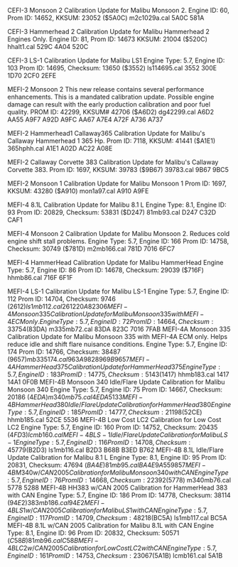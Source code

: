 CEFI-3 Monsoon 2
Calibration Update for Malibu Monsoon 2.
Engine ID: 60, Prom ID: 14652,
KKSUM: 23052 ($5A0C)
m2c1029a.cal
5A0C
581A

CEFI-3 Hammerhead 2
Calibration Update for Malibu Hammerhead 2
Engines Only.  Engine ID: 81, Prom ID: 14673
KKSUM: 21004 ($520C)
hhalt1.cal
529C
4A04
520C

CEFI-3 LS-1
Calibration Update for Malibu LS1
Engine Type: 5.7, Engine ID: 103
Prom ID: 14695, Checksum: 13650 ($3552)
ls114695.cal
3552
300E
1D70
2CF0
2EFE

MEFI-2 Monsoon 2
This new release contains several performance enhancements.  This is a mandated calibration update.  Possible engine damage can result with the early production calibration and poor fuel quality.
PROM ID: 42299, KKSUM# 42706 ($A6D2)
dg42299.cal
A6D2
AA55
A9F7
A92D
A9FC
AA67
A7E4
A72F
A736
A737

MEFI-2 Hammerhead1 Callaway365
Calibration Update for Malibu's Callaway
Hammerhead 1 365 Hp.
Prom ID: 7118, KKSUM: 41441 ($A1E1)
365hphh.cal
A1E1
A02D
AC22
A08E

MEFI-2 Callaway Corvette 383
Calibration Update for Malibu's Callaway
Corvette 383.
Prom ID: 1697, KKSUM: 39783 ($9B67)
39783.cal
9B67
9BC5

MEFI-2 Monsoon 1
Calibration Update for Malibu Monsoon 1
Prom ID: 1697, KKSUM: 43280 ($A910)
mon1a97.cal
A910
A9FE

MEFI-4 8.1L
Calibration Update for Malibu 8.1 L
Engine Type: 8.1, Engine ID: 93
Prom ID: 20829, Checksum: 53831 ($D247)
81mb93.cal
D247
C32D
CAF1

MEFI-4 Monsoon 2
Calibration Update for Malibu Monsoon 2.
Reduces cold engine shift stall problems.
Engine Type: 5.7, Engine ID: 166
Prom ID: 14758, Checksum: 30749 ($781D)
m2mb166.cal
781D
7016
6FC7

MEFI-4 HammerHead
Calibration Update for Malibu HammerHead
Engine Type: 5.7, Engine ID: 86
Prom ID: 14678, Checksum: 29039 ($716F)
hhmb86.cal
716F
6F1F

MEFI-4 LS-1
Calibration Update for Malibu LS-1
Engine Type: 5.7, Engine ID: 112
Prom ID: 14704, Checksum: 9746 ($2612)
ls1mb112.cal
2612
20A8
2306
MEFI-4 Monsoon 335
Calibration Update for Malibu Monsoon 335
with MEFI-4 ECM only.
Engine Type: 5.7, Engine ID: 72
Prom ID: 14664, Checksum: 33754 ($83DA)
m335mb72.cal
83DA
823C
7016
7FAB
MEFI-4A Monsoon 335
Calibration Update for Malibu Monsoon 335
with MEFI-4A ECM only.  Helps reduce idle
and shift flare nuisance conditions.
Engine Type: 5.7, Engine ID: 174
Prom ID: 14766, Checksum: 38487 ($9657)
mb335174.cal
963A
9828
969B
9657
MEFI-4A HammerHead 375
Calibration Update for HammerHead 375
Engine Type: 5.7, Engine ID: 183
Prom ID: 14775, Checksum: 5143 ($1417)
hhmb183.cal
1417
14A1
0F0B
MEFI-4B Monsoon 340
Idle/Flare Update Calibration for Malibu Monsoon 340
Engine Type: 5.7, Engine ID: 75
Prom ID: 14667, Checksum: 20186 ($4EDA)
m340mb75.cal
4EDA
5133
MEFI-4B HammerHead 380
Idle/Flare Update Calibration for HammerHead 380
Engine Type: 5.7, Engine ID: 185
Prom ID: 14777, Checksum: 21198 ($52CE)
hhmb185.cal
52CE
5536
MEFI-4B Low Cost LC2
Calibration for Low Cost LC2
Engine Type: 5.7, Engine ID: 160
Prom ID: 14752, Checksum: 20435 ($4FD3)
lcmb160.cal
MEFI-4B LS-1
Idle/Flare Update Calibration for Malibu LS-1
Engine Type: 5.7, Engine ID: 116
Prom ID: 14708, Checksum: 45779 ($B2D3)
ls1mb116.cal
B2D3
B68B
B3ED
B762
MEFI-4B 8.1L
Idle/Flare Update Calibration for Malibu 8.1 L
Engine Type: 8.1, Engine ID: 95
Prom ID: 20831, Checksum: 47694 ($BA4E)
81mb95.cal
BA4E
9A55
9857
MEFI-4B M340 w/CAN 2005
Calibration for Malibu Monsoon 340 with CAN
Engine Type: 5.7, Engine ID: 76
Prom ID: 14668, Checksum: 22392 ($5778)
m340mb76.cal
5778
5288
MEFI-4B HH383 w/CAN 2005
Calibration for HammerHead 383 with CAN
Engine Type: 5.7, Engine ID: 186
Prom ID: 14778, Checksum: 38114 ($94E2)
383mb186.cal
94E2
MEFI-4B LS1 w/CAN 2005
Calibration for Malibu LS1 with CAN
Engine Type: 5.7, Engine ID: 117
Prom ID: 14709, Checksum: 48218 ($BC5A)
ls1mb117.cal
BC5A
MEFI-4B 8.1L w/CAN 2005
Calibration for Malibu 8.1L with CAN
Engine Type: 8.1, Engine ID: 96
Prom ID: 20832, Checksum: 50571 ($C58B)
81mb96.cal
C58B
MEFI-4B LC2 w/CAN 2005
Calibration for Low Cost LC2 with CAN
Engine Type: 5.7, Engine ID: 161
Prom ID: 14753, Checksum: 23067 ($5A1B)
lcmb161.cal
5A1B
